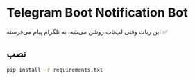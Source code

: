 # Telegram Boot Notification Bot

این ربات وقتی لپ‌تاپ روشن می‌شه، به تلگرام پیام می‌فرسته ✅

## نصب

```bash
pip install -r requirements.txt
